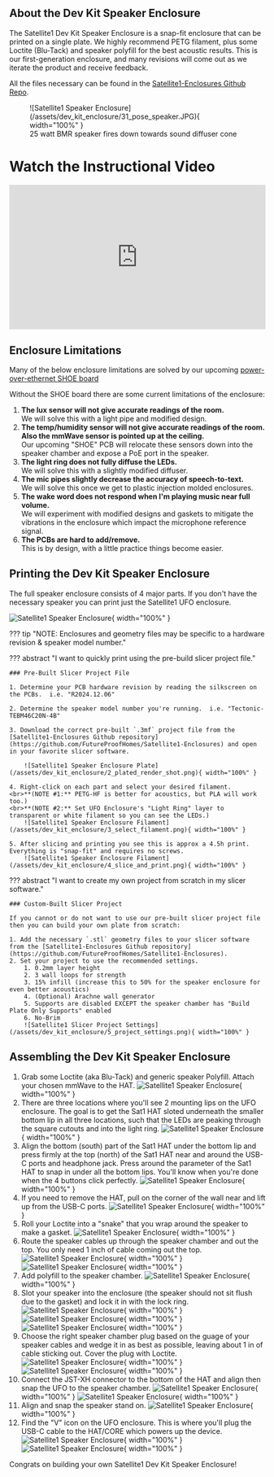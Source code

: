 ## About the Dev Kit Speaker Enclosure

The Satellite1 Dev Kit Speaker Enclosure is a snap-fit enclosure that can be printed on a single plate. We highly recommend PETG filament, plus some Loctite (Blu-Tack) and speaker polyfill for the best acoustic results. This is our first-generation enclosure, and many revisions will come out as we iterate the product and receive feedback.

All the files necessary can be found in the [Satellite1-Enclosures Github Repo](https://github.com/FutureProofHomes/Satellite1-Enclosures).

<figure markdown="span">
  ![Satellite1 Speaker Enclosure](/assets/dev_kit_enclosure/31_pose_speaker.JPG){ width="100%" }
  <figcaption>25 watt BMR speaker fires down towards sound diffuser cone</figcaption>
</figure>

# Watch the Instructional Video
<iframe style="width: 100%; aspect-ratio: 16 / 9;" src="https://www.youtube.com/embed/WeOEl3jho1k?start=205" title="3D Print the World’s Best AI Voice Assistant (DIY)" frameborder="0" allow="accelerometer; autoplay; clipboard-write; encrypted-media; gyroscope; picture-in-picture; web-share" referrerpolicy="strict-origin-when-cross-origin" allowfullscreen></iframe>

## Enclosure Limitations
Many of the below enclosure limitations are solved by our upcoming [power-over-ethernet SHOE board](satellite1-poe-shoe-module-overview.md)

Without the SHOE board there are some current limitations of the enclosure:

1. **The lux sensor will not give accurate readings of the room.**
<br>We will solve this with a light pipe and modified design.
2. **The temp/humidity sensor will not give accurate readings of the room.  Also the mmWave sensor is pointed up at the ceiling.**
<br>Our upcoming "SHOE" PCB will relocate these sensors down into the speaker chamber and expose a PoE port in the speaker.
3. **The light ring does not fully diffuse the LEDs.**
<br>We will solve this with a slightly modified diffuser.
4. **The mic pipes slightly decrease the accuracy of speech-to-text.**
<br>We will solve this once we get to plastic injection molded enclosures.
5. **The wake word does not respond when I'm playing music near full volume.**
<br>We will experiment with modified designs and gaskets to mitigate the vibrations in the enclosure which impact the microphone reference signal.
6. **The PCBs are hard to add/remove.**
<br>This is by design, with a little practice things become easier.

## Printing the Dev Kit Speaker Enclosure

The full speaker enclosure consists of 4 major parts.  If you don't have the necessary speaker you can print just the Satellite1 UFO enclosure.

![Satellite1 Speaker Enclosure](/assets/dev_kit_enclosure/1_full_render_shot.png){ width="100%" }

??? tip "NOTE: Enclosures and geometry files may be specific to a hardware revision & speaker model number."

??? abstract "I want to quickly print using the pre-build slicer project file."

    ### Pre-Built Slicer Project File

    1. Determine your PCB hardware revision by reading the silkscreen on the PCBs.  i.e. "R2024.12.06"
    
    2. Determine the speaker model number you're running.  i.e. "Tectonic-TEBM46C20N-4B"
    
    3. Download the correct pre-built `.3mf` project file from the [Satellite1-Enclosures Github repository](https://github.com/FutureProofHomes/Satellite1-Enclosures) and open in your favorite slicer software.

        ![Satellite1 Speaker Enclosure Plate](/assets/dev_kit_enclosure/2_plated_render_shot.png){ width="100%" }

    4. Right-click on each part and select your desired filament.
    <br>**(NOTE #1:** PETG-HF is better for acoustics, but PLA will work too.) 
    <br>**(NOTE #2:** Set UFO Enclosure's "Light Ring" layer to transparent or white filament so you can see the LEDs.)
        ![Satellite1 Speaker Enclosure Filament](/assets/dev_kit_enclosure/3_select_filament.png){ width="100%" }

    5. After slicing and printing you see this is approx a 4.5h print.  Everything is "snap-fit" and requires no screws.
        ![Satellite1 Speaker Enclosure Filament](/assets/dev_kit_enclosure/4_slice_and_print.png){ width="100%" }

??? abstract "I want to create my own project from scratch in my slicer software."

    ### Custom-Built Slicer Project

    If you cannot or do not want to use our pre-built slicer project file then you can build your own plate from scratch:

    1. Add the necessary `.stl` geometry files to your slicer software from the [Satellite1-Enclosures Github repository](https://github.com/FutureProofHomes/Satellite1-Enclosures).
    2. Set your project to use the recommended settings.
        1. 0.2mm layer height
        2. 3 wall loops for strength
        3. 15% infill (increase this to 50% for the speaker enclosure for even better acoustics)
        4. (Optional) Arachne wall generator
        5. Supports are disabled EXCEPT the speaker chamber has "Build Plate Only Supports" enabled
        6. No-Brim
        ![Satellite1 Slicer Project Settings](/assets/dev_kit_enclosure/5_project_settings.png){ width="100%" }

## Assembling the Dev Kit Speaker Enclosure

1. Grab some Loctite (aka Blu-Tack) and generic speaker Polyfill.  Attach your chosen mmWave to the HAT.
  ![Satellite1 Speaker Enclosure](/assets/dev_kit_enclosure/6_enclosure_accessories.JPG){ width="100%" }
2. There are three locations where you'll see 2 mounting lips on the UFO enclosure. The goal is to get the Sat1 HAT sloted underneath the smaller bottom lip in all three locations, such that the LEDs are peaking through the square cutouts and into the light ring.
  ![Satellite1 Speaker Enclosure](/assets/dev_kit_enclosure/7_plastic_lips.JPG){ width="100%" }
3. Align the bottom (south) part of the Sat1 HAT under the bottom lip and press firmly at the top (north) of the Sat1 HAT near and around the USB-C ports and headphone jack.  Press around the parameter of the Sat1 HAT to snap in under all the bottom lips.  You'll know when you're done when the 4 buttons click perfectly.
  ![Satellite1 Speaker Enclosure](/assets/dev_kit_enclosure/7_snap_1.JPG){ width="100%" }
4. If you need to remove the HAT, pull on the corner of the wall near and lift up from the USB-C ports.
  ![Satellite1 Speaker Enclosure](/assets/dev_kit_enclosure/13_pull_tab_and_board_up.JPG){ width="100%" }
5. Roll your Loctite into a "snake" that you wrap around the speaker to make a gasket.
  ![Satellite1 Speaker Enclosure](/assets/dev_kit_enclosure/14_seal_speaker.JPG){ width="100%" }
6. Route the speaker cables up through the speaker chamber and out the top.  You only need 1 inch of cable coming out the top.
  ![Satellite1 Speaker Enclosure](/assets/dev_kit_enclosure/15_route_cable_bottom.JPG){ width="100%" }
  ![Satellite1 Speaker Enclosure](/assets/dev_kit_enclosure/16_route_cable_top.JPG){ width="100%" }
7. Add polyfill to the speaker chamber.
  ![Satellite1 Speaker Enclosure](/assets/dev_kit_enclosure/17_add_polyfill.JPG){ width="100%" }
8. Slot your speaker into the enclosure (the speaker should not sit flush due to the gasket) and lock it in with the lock ring.
  ![Satellite1 Speaker Enclosure](/assets/dev_kit_enclosure/18_mount_speaker.JPG){ width="100%" }
  ![Satellite1 Speaker Enclosure](/assets/dev_kit_enclosure/19_place_lock_ring.JPG){ width="100%" }
  ![Satellite1 Speaker Enclosure](/assets/dev_kit_enclosure/20_tighten_lock_ring.JPG){ width="100%" }
9. Choose the right speaker chamber plug based on the guage of your speaker cables and wedge it in as best as possible, leaving about 1 in of cable sticking out.  Cover the plug with Loctite.
  ![Satellite1 Speaker Enclosure](/assets/dev_kit_enclosure/21_enclosure_plug.JPG){ width="100%" }
  ![Satellite1 Speaker Enclosure](/assets/dev_kit_enclosure/22_plug_puddy.JPG){ width="100%" }
10. Connect the JST-XH connector to the bottom of the HAT and align then snap the UFO to the speaker chamber.
  ![Satellite1 Speaker Enclosure](/assets/dev_kit_enclosure/23_align_top.JPG){ width="100%" }
  ![Satellite1 Speaker Enclosure](/assets/dev_kit_enclosure/24_snap_top.JPG){ width="100%" }
11. Align and snap the speaker stand on.
  ![Satellite1 Speaker Enclosure](/assets/dev_kit_enclosure/25_align_stand.JPG){ width="100%" }
12. Find the "V" icon on the UFO enclosure.  This is where you'll plug the USB-C cable to the HAT/CORE which powers up the device.
  ![Satellite1 Speaker Enclosure](/assets/dev_kit_enclosure/26_ESP_port_close_up.JPG){ width="100%" }
  ![Satellite1 Speaker Enclosure](/assets/dev_kit_enclosure/27_ESP_port.JPG){ width="100%" }

Congrats on building your own Satellite1 Dev Kit Speaker Enclosure!